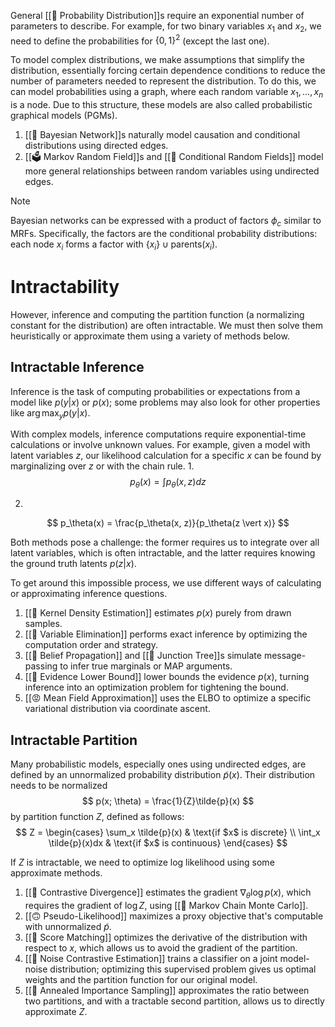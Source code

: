 General [[🎲 Probability Distribution]]s require an exponential number of parameters to describe. For example, for two binary variables $x_1$ and $x_2$, we need to define the probabilities for $\{ 0, 1 \}^2$ (except the last one).

To model complex distributions, we make assumptions that simplify the distribution, essentially forcing certain dependence conditions to reduce the number of parameters needed to represent the distribution. To do this, we can model probabilities using a graph, where each random variable $x_1, \ldots, x_n$ is a node. Due to this structure, these models are also called probabilistic graphical models (PGMs).
1. [[🚨 Bayesian Network]]s naturally model causation and conditional distributions using directed edges.
2. [[🗳️ Markov Random Field]]s and [[🌾 Conditional Random Fields]] model more general relationships between random variables using undirected edges.

> [!note]
> Bayesian networks can be expressed with a product of factors $\phi_c$ similar to MRFs. Specifically, the factors are the conditional probability distributions: each node $x_i$ forms a factor with $\{ x_i \} \cup \text{parents}(x_i)$.

# Intractability
However, inference and computing the partition function (a normalizing constant for the distribution) are often intractable. We must then solve them heuristically or approximate them using a variety of methods below.

## Intractable Inference
Inference is the task of computing probabilities or expectations from a model like $p(y \vert x)$ or $p(x)$; some problems may also look for other properties like $\arg\max_y p(y \vert x)$.

With complex models, inference computations require exponential-time calculations or involve unknown values. For example, given a model with latent variables $z$, our likelihood calculation for a specific $x$ can be found by marginalizing over $z$ or with the chain rule.
1. 
$$
p_\theta(x) = \int p_\theta(x, z) dz
$$

2. 
$$
p_\theta(x) = \frac{p_\theta(x, z)}{p_\theta(z \vert x)}
$$


Both methods pose a challenge: the former requires us to integrate over all latent variables, which is often intractable, and the latter requires knowing the ground truth latents $p(z \vert x)$.

To get around this impossible process, we use different ways of calculating or approximating inference questions.
1. [[🍿 Kernel Density Estimation]] estimates $p(x)$ purely from drawn samples.
2. [[🔫 Variable Elimination]] performs exact inference by optimizing the computation order and strategy.
3. [[🕍 Belief Propagation]] and [[🌲 Junction Tree]]s simulate message-passing to infer true marginals or MAP arguments.
4. [[🧬 Evidence Lower Bound]] lower bounds the evidence $p(x)$, turning inference into an optimization problem for tightening the bound.
5. [[😡 Mean Field Approximation]] uses the ELBO to optimize a specific variational distribution via coordinate ascent.

## Intractable Partition
Many probabilistic models, especially ones using undirected edges, are defined by an unnormalized probability distribution $\tilde{p}(x)$. Their distribution needs to be normalized 
$$
p(x; \theta) = \frac{1}{Z}\tilde{p}(x)
$$
 by partition function $Z$, defined as follows: 
$$
Z = \begin{cases} \sum_x \tilde{p}(x) & \text{if $x$ is discrete} \\ \int_x \tilde{p}(x)dx & \text{if $x$ is continuous} \end{cases}
$$


If $Z$ is intractable, we need to optimize log likelihood using some approximate methods.
1. [[🖖 Contrastive Divergence]] estimates the gradient $\nabla_\theta \log p(x)$, which requires the gradient of $\log Z$, using [[🎯 Markov Chain Monte Carlo]].
2. [[🙃 Pseudo-Likelihood]] maximizes a proxy objective that's computable with unnormalized $\tilde{p}$.
3. [[🎼 Score Matching]] optimizes the derivative of the distribution with respect to $x$, which allows us to avoid the gradient of the partition.
4. [[📣 Noise Contrastive Estimation]] trains a classifier on a joint model-noise distribution; optimizing this supervised problem gives us optimal weights and the partition function for our original model.
5. [[🥃 Annealed Importance Sampling]] approximates the ratio between two partitions, and with a tractable second partition, allows us to directly approximate $Z$.